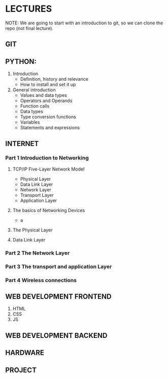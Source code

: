 # LECTURES

NOTE: We are going to start with an introduction to git, so we can clone the repo (not final lecture).

## GIT 

## PYTHON:
1. Introduction
    - Definition, history and relevance
    - How to install and set it up
2. General introduction
    - Values and data types
    - Operators and Operands
    - Function calls
    - Data types
    - Type conversion functions
    - Variables
    - Statements and expressions
    

## INTERNET
### Part 1 Introduction to Networking

1. TCP/IP Five-Layer Network Model
    - Physical Layer
    - Data Link Layer
    - Network Layer
    - Transport Layer
    - Application Layer

2. The basics of Networking Devices
    - a
3. The Physical Layer
4. Data Link Layer
    
### Part 2 The Network Layer

### Part 3 The transport and application Layer

### Part 4 Wireless connections

## WEB DEVELOPMENT FRONTEND
1. HTML
2. CSS
3. JS

## WEB DEVELOPMENT BACKEND

## HARDWARE
## PROJECT


